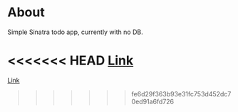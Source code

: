 # About
Simple Sinatra todo app, currently with no DB.

<<<<<<< HEAD
[Link](https://simple-todo-090721.herokuapp.com/)
=======
[Link](https://sinatra-todos-082521.herokuapp.com/lists)
>>>>>>> fe6d29f363b93e31fc753d452dc70ed91a6fd726
